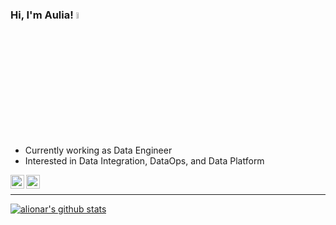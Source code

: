 ### Hi, I'm Aulia! <a href="example.com"><img src="https://media.tenor.com/SNL9_xhZl9oAAAAj/waving-hand-joypixels.gif" width="5%"></a>

- Currently working as Data Engineer
- Interested in Data Integration, DataOps, and Data Platform

<p>
<a href="https://twitter.com/alionar"><img align="left" alt="alionar | Twitter" width="22px" src="https://simpleicons.org/icons/twitter.svg" /> <a href="https://www.linkedin.com/in/alionar/"><img align="left" alt="alionar | LinkedIn" width="22px" src="https://simpleicons.org/icons/linkedin.svg" />
</p>
<br />
<!-- 
#### Technologies & Tools
<p align="left">
<img src="https://devicons.github.io/devicon/devicon.git/icons/python/python-original.svg" alt="python" width="40" height="40"/> 
<img src="https://i.imgur.com/NV5Qcwv.png" alt="R" width="40" height="40"/>
<img src="https://i.imgur.com/vpnMEct.png" alt="AWS Redshift" width="35" height="35"/>
<img src="https://devicons.github.io/devicon/devicon.git/icons/postgresql/postgresql-original-wordmark.svg" alt="postgresql" width="35" height="35"/> 
<img src="https://cwiki.apache.org/confluence/download/attachments/145723561/airflow_transparent.png" alt="airflow" width="34" height="34"/>
<img src="https://devicons.github.io/devicon/devicon.git/icons/amazonwebservices/amazonwebservices-original-wordmark.svg" alt="aws" width="40" height="40"/>
<img src="https://www.vectorlogo.zone/logos/google_cloud/google_cloud-icon.svg" alt="gcp" width="40" height="40"/>
<img src="https://devicons.github.io/devicon/devicon.git/icons/docker/docker-original-wordmark.svg" alt="docker" width="40" height="40"/>
<img src="https://www.vectorlogo.zone/logos/kubernetes/kubernetes-icon.svg" alt="kubernetes" width="40" height="40"/>
<img src="https://www.vectorlogo.zone/logos/git-scm/git-scm-icon.svg" alt="git" width="40" height="40"/>
<img src="https://www.vectorlogo.zone/logos/jenkins/jenkins-icon.svg" alt="jenkins" width="40" height="40"/>
<img src="https://devicons.github.io/devicon/devicon.git/icons/linux/linux-original.svg" alt="linux" width="40" height="40"/>
</p> -->

---
[![alionar's github stats](https://github-readme-stats.vercel.app/api?username=alionar&theme=monokai&show_icons=true&hide_title=true)](https://github.com/anuraghazra/github-readme-stats)
